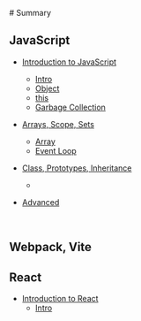 ‌# Summary

## JavaScript

* [Introduction to JavaScript]()
  
    * [Intro](./JavaScript/Chapter1/1-1Introduction.md)
    * [Object](./JavaScript/Chapter1/1-2Object.md)
    * [this](./JavaScript/Prototypes&Inheritance.md)
    * [Garbage Collection]()
    
* [Arrays, Scope, Sets]()
  
  * [Array]()
  * [Event Loop](./JavaScript/Chapter2/2-4EventLoop.md)
  
* [Class, Prototypes, Inheritance]()

  * 

* [Advanced]()

    

    

  ​    

## Webpack, Vite

## React

* [Introduction to React](react.md)
  * [Intro](./React/Intro.md)
